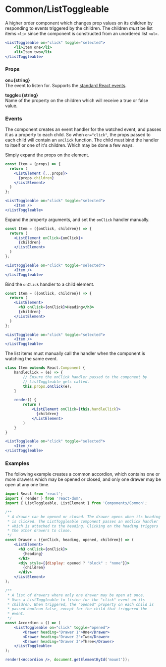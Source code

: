 Common/ListToggleable
=====================
A higher order component which changes prop values on its children by responding to events triggered by the children. The children _must_ be list items `<li>` since the component is constructed from an unordered list `<ul>`.

```jsx
<ListToggleable on="click" toggle="selected">
    <li>Item one</li>
    <li>Item two</li>
</ListToggleable>
```

### Props

**on={string}**  
The event to listen for. Supports the [standard React events](https://facebook.github.io/react/docs/events.html#supported-events).

**toggle={string}**  
Name of the property on the children which will receive a true or false value.

### Events
The component creates an event handler for the watched event, and passes it as a property to each child. So when `on="click"`, the props passed to each child will contain an `onClick` function. The child must bind the handler to itself or one of it's children. Which may be done a few ways.

Simply expand the props on the element.

```jsx
const Item = (props) => {
  return (
    <ListElement {...props}>
      {props.children}
    </ListElement>
  )
};

<ListToggleable on="click" toggle="selected">
    <Item />
</ListToggleable>
```

Expand the property arguments, and set the `onClick` handler manually.

```jsx
const Item = ({onClick, children}) => {
  return (
    <ListElement onClick={onClick}>
      {children}
    </ListElement>
  )
};

<ListToggleable on="click" toggle="selected">
    <Item />
</ListToggleable>
```

Bind the `onClick` handler to a child element.

```jsx
const Item = ({onClick, children}) => {
  return (
    <ListElement>
      <h3 onClick={onClick}>Heading</h3>
      {children}
    </ListElement>
  )
};

<ListToggleable on="click" toggle="selected">
    <Item />
</ListToggleable>
```

The list items must manually call the handler when the component is watching the same event.

```jsx
class Item extends React.Component {
    handleClick = (e) => {
        // Ensure the onClick handler passed to the component by
        // ListToggleable gets called.
        this.props.onClick(e);
    }

    render() {
        return (
            <ListElement onClick={this.handleClick}>
              {children}
            </ListElement>
        )
    }
}

<ListToggleable on="click" toggle="selected">
    <Item />
</ListToggleable>
```


### Examples

The following example creates a common accordion, which contains one or more drawers which may be opened or closed, and only one drawer may be open at any one time.

```jsx
import React from 'react';
import { render } from 'react-dom';
import { ListToggleable, ListElement } from 'Components/Common';

/**
 * A drawer can be opened or closed. The drawer opens when its heading
 * is clicked. The ListToggleable component passes an onClick handler
 * which is attached to the heading. Clicking on the heading triggers
 * the other drawers to close.
 */
const Drawer = ({onClick, heading, opened, children}) => (
    <ListElement>
      <h3 onClick={onClick}>
        {heading}
      </h3>
      <div style={{display: opened ? "block" : "none"}}>
        {children}
      </div>
    </ListElement>
);

/**
 * A list of drawers where only one drawer may be open at once.
 * Uses a ListToggleable to listen for the "click" event on its
 * children. When triggered, the "opened" property on each child is
 * passed boolean false, except for the child that triggered the
 * event.
 */
const Accordion = () => (
    <ListToggleable on="click" toggle="opened">
        <Drawer heading="Drawer 1">One</Drawer>
        <Drawer heading="Drawer 2">Two</Drawer>
        <Drawer heading="Drawer 3">Three</Drawer>
    </ListToggleable>
);

render(<Accordion />, document.getElementById('mount'));
```
